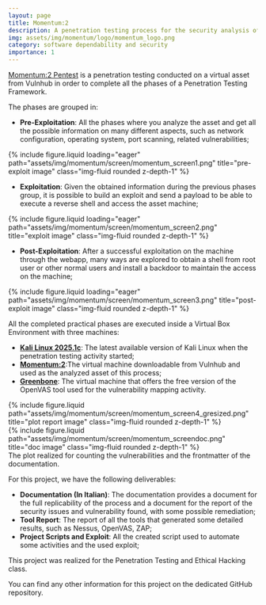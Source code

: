 ```yaml
---
layout: page
title: Momentum:2
description: A penetration testing process for the security analysis of the Momentum:2 virtual machine.
img: assets/img/momentum/logo/momentum_logo.png
category: software dependability and security
importance: 1
---
```


<a href="https://github.com/Tensa53/Momentum2_Pentest">Momentum:2 Pentest</a> is a penetration testing conducted on
a virtual asset from Vulnhub in order to complete all the phases of a Penetration Testing Framework.

The phases are grouped in:

- **Pre-Exploitation**: All the phases where you analyze the asset and get all the possible
  information on many different aspects, such as network configuration, operating system, port scanning,
  related vulnerabilities;

<div class="row">
    <div class="col-sm mt-3 mt-md-0">
        {% include figure.liquid loading="eager" path="assets/img/momentum/screen/momentum_screen1.png" 
            title="pre-exploit image" class="img-fluid rounded z-depth-1" %}
    </div>
</div>

- **Exploitation**: Given the obtained information during the previous phases group, it is possible to build an exploit
  and send a payload to be able to execute a reverse shell and access the asset machine;

<div class="row">
    <div class="col-sm mt-3 mt-md-0">
        {% include figure.liquid loading="eager" path="assets/img/momentum/screen/momentum_screen2.png" 
            title="exploit image" class="img-fluid rounded z-depth-1" %}
    </div>
</div>

- **Post-Exploitation**: After a successful exploitation on the machine through the webapp, many ways are explored
  to obtain a shell from root user or other normal users and install a backdoor to maintain the access on the machine;

<div class="row">
    <div class="col-sm mt-3 mt-md-0">
        {% include figure.liquid loading="eager" path="assets/img/momentum/screen/momentum_screen3.png" 
            title="post-exploit image" class="img-fluid rounded z-depth-1" %}
    </div>
</div>

All the completed practical phases are executed inside a Virtual Box Environment with three machines:

- **<a href="https://cdimage.kali.org/kali-2025.1c/kali-linux-2025.1c-virtualbox-amd64.7z">Kali Linux 2025.1c</a>**:
  The latest available version of Kali Linux when the penetration testing activity started;
- **<a href="https://vulnhub.com/entry/momentum-2,702/">Momentum:2</a>**:The virtual machine downloadable from Vulnhub
  and used as the analyzed asset of this process;
- **<a href="https://www.greenbone.net/en/greenbone-free/">Greenbone</a>**: The virtual machine that offers the free
  version of the OpenVAS tool used for the vulnerability mapping activity.

<div class="row justify-content-sm-center">
    <div class="col-sm-8 mt-3 mt-md-0">
        {% include figure.liquid path="assets/img/momentum/screen/momentum_screen4_gresized.png" 
            title="plot report image" class="img-fluid rounded z-depth-1" %}
    </div>
    <div class="col-sm-4 mt-3 mt-md-0">
        {% include figure.liquid path="assets/img/momentum/screen/momentum_screendoc.png" 
            title="doc image" class="img-fluid rounded z-depth-1" %}
    </div>
</div>
<div class="caption">
    The plot realized for counting the vulnerabilities and the frontmatter of the documentation.
</div>

For this project, we have the following deliverables:

- **Documentation (In Italian)**: The documentation provides a document for the full replicability of the process and
  a document for the report of the security issues and vulnerability found, with some possible remediation;
- **Tool Report**: The report of all the tools that generated some detailed results, such as Nessus, OpenVAS, ZAP;
- **Project Scripts and Exploit**: All the created script used to automate some activities and the used exploit;

This project was realized for the Penetration Testing and Ethical Hacking class.

You can find any other information for this project on the dedicated GitHub repository.
